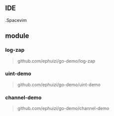 

## IDE

.Spacevim

## module 

### log-zap

> github.com/ephuizi/go-demo/log-zap

### uint-demo

> github.com/ephuizi/go-demo/uint-demo

### channel-demo

> github.com/ephuizi/go-demo/channel-demo
